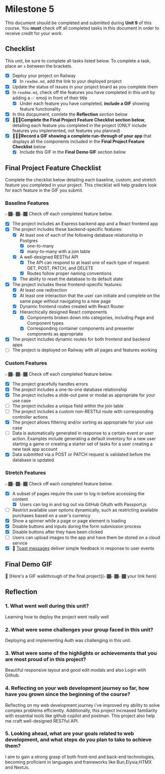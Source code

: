 # Milestone 5

This document should be completed and submitted during **Unit 9** of this course. You **must** check off all completed tasks in this document in order to receive credit for your work.

## Checklist

This unit, be sure to complete all tasks listed below. To complete a task, place an `x` between the brackets.

- [X] Deploy your project on Railway
  - [X] In `readme.md`, add the link to your deployed project
- [X] Update the status of issues in your project board as you complete them
- [X] In `readme.md`, check off the features you have completed in this unit by adding a ✅ emoji in front of their title
  - [X] Under each feature you have completed, **include a GIF** showing feature functionality
- [X] In this docpument, comlete the **Reflection** section below
- [X] 🚩🚩🚩**Complete the Final Project Feature Checklist section below**, detailing each feature you completed in the project (ONLY include features you implemented, not features you planned)
- [X] 🚩🚩🚩**Record a GIF showing a complete run-through of your app** that displays all the components included in the **Final Project Feature Checklist** below
  - [X] Include this GIF in the **Final Demo GIF** section below

## Final Project Feature Checklist

Complete the checklist below detailing each baseline, custom, and stretch feature you completed in your project. This checklist will help graders look for each feature in the GIF you submit.

### Baseline Features

👉🏾👉🏾👉🏾 Check off each completed feature below.

- [X] The project includes an Express backend app and a React frontend app
- [X] The project includes these backend-specific features:
  - [X] At least one of each of the following database relationship in Postgres
    - [X] one-to-many
    - [X] many-to-many with a join table
  - [X] A well-designed RESTful API
    - [X] The API can respond to at least one of each type of request: GET, POST, PATCH, and DELETE
    - [X] Routes follow proper naming conventions
  - [X] The ability to reset the database to its default state
- [X] The project includes these frontend-specific features:
  - [X] At least one redirection
  - [X] At least one interaction that the user can initiate and complete on the same page without navigating to a new page
  - [X] Dynamic frontend routes created with React Router
  - [X] Hierarchically designed React components
    - [X] Components broken down into categories, including Page and Component types
    - [X] Corresponding container components and presenter components as appropriate
- [X] The project includes dynamic routes for both frontend and backend apps
- [ ] The project is deployed on Railway with all pages and features working

### Custom Features

👉🏾👉🏾👉🏾 Check off each completed feature below.

- [X] The project gracefully handles errors
- [X] The project includes a one-to-one database relationship
- [X] The project includes a slide-out pane or modal as appropriate for your use case
- [ ] The project includes a unique field within the join table
- [ ] The project includes a custom non-RESTful route with corresponding controller actions
- [X] The project allows filtering and/or sorting as appropriate for your use case
- [ ] Data is automatically generated in response to a certain event or user action. Examples include generating a default inventory for a new user starting a game or creating a starter set of tasks for a user creating a new task app account
- [X] Data submitted via a POST or PATCH request is validated before the database is updated

### Stretch Features

👉🏾👉🏾👉🏾 Check off each completed feature below.

- [X] A subset of pages require the user to log in before accessing the content
  - [X] Users can log in and log out via GitHub OAuth with Passport.js
- [ ] Restrict available user options dynamically, such as restricting available purchases based on a user's currency
- [X] Show a spinner while a page or page element is loading
- [X] Disable buttons and inputs during the form submission process
- [X] Disable buttons after they have been clicked
- [ ] Users can upload images to the app and have them be stored on a cloud service
- [X] 🍞 [Toast messages](https://www.patternfly.org/v3/pattern-library/communication/toast-notifications/index.html) deliver simple feedback in response to user events

## Final Demo GIF

🔗 [Here's a GIF walkthrough of the final project](👉🏾👉🏾👉🏾 your link here)

## Reflection

### 1. What went well during this unit?

Learning how to deploy the project went really well

### 2. What were some challenges your group faced in this unit?

Deploying and implementing Auth was challenging in this unit.

### 3. What were some of the highlights or achievements that you are most proud of in this project?

Beautiful responsive layout and good edit modals and also Login wtih Github.

### 4. Reflecting on your web development journey so far, how have you grown since the beginning of the course?

Reflecting on my web development journey i've improved my ability to solve complex problems efficiently. Additionally, this project increased familiarity with essential tools like github copilot and postman. This project also help me craft well-designed RESTful API.

### 5. Looking ahead, what are your goals related to web development, and what steps do you plan to take to achieve them?

I aim to gain a strong grasp of both front-end and back-end technologies, becoming proficient in languages and frameworks like Bun,Elysia,HTMX and NextJs.
